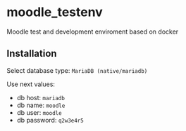 # moodle_testenv
Moodle test and development enviroment based on docker

## Installation

Select database type: `MariaDB (native/mariadb)`

Use next values:
* db host:     `mariadb`
* db name:     `moodle`
* db user:     `moodle`
* db password: `q2w3e4r5`

